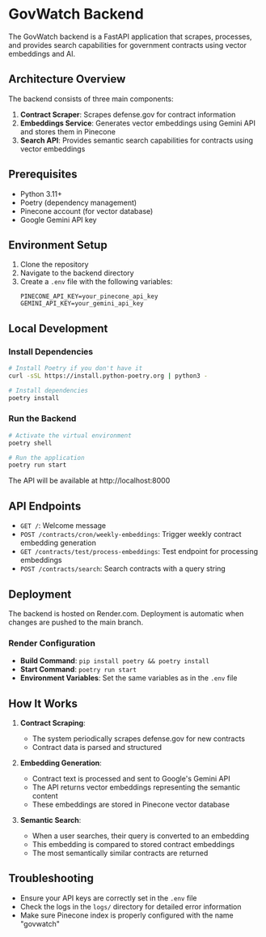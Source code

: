 # GovWatch Backend

The GovWatch backend is a FastAPI application that scrapes, processes, and provides search capabilities for government contracts using vector embeddings and AI.

## Architecture Overview

The backend consists of three main components:

1. **Contract Scraper**: Scrapes defense.gov for contract information
2. **Embeddings Service**: Generates vector embeddings using Gemini API and stores them in Pinecone
3. **Search API**: Provides semantic search capabilities for contracts using vector embeddings

## Prerequisites

- Python 3.11+
- Poetry (dependency management)
- Pinecone account (for vector database)
- Google Gemini API key

## Environment Setup

1. Clone the repository
2. Navigate to the backend directory
3. Create a `.env` file with the following variables:
   ```
   PINECONE_API_KEY=your_pinecone_api_key
   GEMINI_API_KEY=your_gemini_api_key
   ```

## Local Development

### Install Dependencies

```bash
# Install Poetry if you don't have it
curl -sSL https://install.python-poetry.org | python3 -

# Install dependencies
poetry install
```

### Run the Backend

```bash
# Activate the virtual environment
poetry shell

# Run the application
poetry run start
```

The API will be available at http://localhost:8000

## API Endpoints

- `GET /`: Welcome message
- `POST /contracts/cron/weekly-embeddings`: Trigger weekly contract embedding generation
- `GET /contracts/test/process-embeddings`: Test endpoint for processing embeddings
- `POST /contracts/search`: Search contracts with a query string

## Deployment

The backend is hosted on Render.com. Deployment is automatic when changes are pushed to the main branch.

### Render Configuration

- **Build Command**: `pip install poetry && poetry install`
- **Start Command**: `poetry run start`
- **Environment Variables**: Set the same variables as in the `.env` file

## How It Works

1. **Contract Scraping**:
   - The system periodically scrapes defense.gov for new contracts
   - Contract data is parsed and structured

2. **Embedding Generation**:
   - Contract text is processed and sent to Google's Gemini API
   - The API returns vector embeddings representing the semantic content
   - These embeddings are stored in Pinecone vector database

3. **Semantic Search**:
   - When a user searches, their query is converted to an embedding
   - This embedding is compared to stored contract embeddings
   - The most semantically similar contracts are returned

## Troubleshooting

- Ensure your API keys are correctly set in the `.env` file
- Check the logs in the `logs/` directory for detailed error information
- Make sure Pinecone index is properly configured with the name "govwatch"
